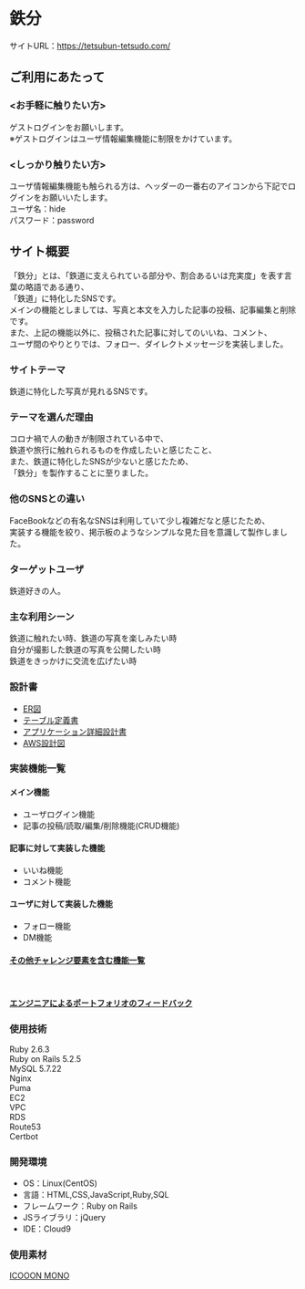 # 鉄分
サイトURL：https://tetsubun-tetsudo.com/

## ご利用にあたって
### <お手軽に触りたい方>
ゲストログインをお願いします。<br>
※ゲストログインはユーザ情報編集機能に制限をかけています。<br>

### <しっかり触りたい方>
ユーザ情報編集機能も触られる方は、ヘッダーの一番右のアイコンから下記でログインをお願いいたします。<br>
ユーザ名：hide<br>
パスワード：password<br>

## サイト概要
「鉄分」とは、「鉄道に支えられている部分や、割合あるいは充実度」を表す言葉の略語である通り、<br>
「鉄道」に特化したSNSです。<br>
メインの機能としましては、写真と本文を入力した記事の投稿、記事編集と削除です。<br>
また、上記の機能以外に、投稿された記事に対してのいいね、コメント、<br>
ユーザ間のやりとりでは、フォロー、ダイレクトメッセージを実装しました。

### サイトテーマ
鉄道に特化した写真が見れるSNSです。

### テーマを選んだ理由
コロナ禍で人の動きが制限されている中で、<br>
鉄道や旅行に触れられるものを作成したいと感じたこと、<br>
また、鉄道に特化したSNSが少ないと感じたため、<br>
「鉄分」を製作することに至りました。<br>

### 他のSNSとの違い
FaceBookなどの有名なSNSは利用していて少し複雑だなと感じたため、<br>
実装する機能を絞り、掲示板のようなシンプルな見た目を意識して製作しました。

### ターゲットユーザ
鉄道好きの人。

### 主な利用シーン
鉄道に触れたい時、鉄道の写真を楽しみたい時<br>
自分が撮影した鉄道の写真を公開したい時<br>
鉄道をきっかけに交流を広げたい時

### 設計書
<ul>
  <li>
    <a href="https://drive.google.com/file/d/1HkoP6Zt81_0ExnAuyxt7Wlo1jUF1dtiu/view">ER図</a>
  </li>
  <li>
    <a href="https://docs.google.com/spreadsheets/d/1Ue5IUjEn4C_pJGp478CfMVnlBtA3ijqe/edit#gid=79538340">テーブル定義書</a>
  </li>
  <li>
    <a href="https://docs.google.com/spreadsheets/d/17LlS8oGryjKE0sBG0XpksbKoVZ5obTZg/edit#gid=1281505798">アプリケーション詳細設計書</a>
  </li>
  <li>
    <a href="https://docs.google.com/presentation/d/19rQs_M_eBYw2CBvxLmgMPD9DYWT8N5Lq/edit#slide=id.p1">AWS設計図</a>
  </li>
</ul>

### 実装機能一覧
<h4>メイン機能</h4>
<ul>
  <li>
    ユーザログイン機能
  </li>
  <li>
    記事の投稿/読取/編集/削除機能(CRUD機能)
  </li>
</ul>

<h4>記事に対して実装した機能</h4>
<ul>
  <li>
    いいね機能
  </li>
  <li>
    コメント機能
  </li>
</ul>

<h4>ユーザに対して実装した機能</h4>
<ul>
  <li>
    フォロー機能
  </li>
  <li>
    DM機能
  </li>
</ul>

<h4><a href="https://docs.google.com/spreadsheets/d/1Y4alK0mXdi5_dgJfUNuOS4w_xBcWF-woQOjHPi65cQ0/edit#gid=1373494904">その他チャレンジ要素を含む機能一覧</a></h4><br>
<h4><a href="https://docs.google.com/spreadsheets/d/154cECkXmSHZQuyhWIOuEEG37pCyYckapz_a3JS5w7jM/edit#gid=0">エンジニアによるポートフォリオのフィードバック</a></h4>

### 使用技術
Ruby 2.6.3<br>
Ruby on Rails 5.2.5<br>
MySQL 5.7.22<br>
Nginx<br>
Puma<br>
EC2<br>
VPC<br>
RDS<br>
Route53<br>
Certbot

### 開発環境
- OS：Linux(CentOS)<br>
- 言語：HTML,CSS,JavaScript,Ruby,SQL<br>
- フレームワーク：Ruby on Rails<br>
- JSライブラリ：jQuery<br>
- IDE：Cloud9<br>

### 使用素材
<a href="https://icooon-mono.com/">ICOOON MONO</a>
